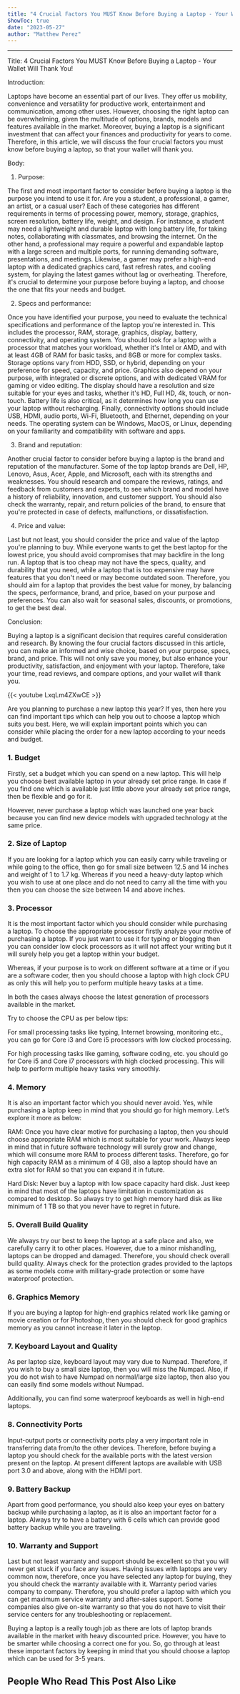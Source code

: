 ```yaml
---
title: "4 Crucial Factors You MUST Know Before Buying a Laptop - Your Wallet Will Thank You!"
ShowToc: true 
date: "2023-05-27"
author: "Matthew Perez"
---
```

*****
Title: 4 Crucial Factors You MUST Know Before Buying a Laptop - Your Wallet Will Thank You!

Introduction:

Laptops have become an essential part of our lives. They offer us mobility, convenience and versatility for productive work, entertainment and communication, among other uses. However, choosing the right laptop can be overwhelming, given the multitude of options, brands, models and features available in the market. Moreover, buying a laptop is a significant investment that can affect your finances and productivity for years to come. Therefore, in this article, we will discuss the four crucial factors you must know before buying a laptop, so that your wallet will thank you.

Body:

1. Purpose:

The first and most important factor to consider before buying a laptop is the purpose you intend to use it for. Are you a student, a professional, a gamer, an artist, or a casual user? Each of these categories has different requirements in terms of processing power, memory, storage, graphics, screen resolution, battery life, weight, and design. For instance, a student may need a lightweight and durable laptop with long battery life, for taking notes, collaborating with classmates, and browsing the internet. On the other hand, a professional may require a powerful and expandable laptop with a large screen and multiple ports, for running demanding software, presentations, and meetings. Likewise, a gamer may prefer a high-end laptop with a dedicated graphics card, fast refresh rates, and cooling system, for playing the latest games without lag or overheating. Therefore, it's crucial to determine your purpose before buying a laptop, and choose the one that fits your needs and budget.

2. Specs and performance:

Once you have identified your purpose, you need to evaluate the technical specifications and performance of the laptop you're interested in. This includes the processor, RAM, storage, graphics, display, battery, connectivity, and operating system. You should look for a laptop with a processor that matches your workload, whether it's Intel or AMD, and with at least 4GB of RAM for basic tasks, and 8GB or more for complex tasks. Storage options vary from HDD, SSD, or hybrid, depending on your preference for speed, capacity, and price. Graphics also depend on your purpose, with integrated or discrete options, and with dedicated VRAM for gaming or video editing. The display should have a resolution and size suitable for your eyes and tasks, whether it's HD, Full HD, 4k, touch, or non-touch. Battery life is also critical, as it determines how long you can use your laptop without recharging. Finally, connectivity options should include USB, HDMI, audio ports, Wi-Fi, Bluetooth, and Ethernet, depending on your needs. The operating system can be Windows, MacOS, or Linux, depending on your familiarity and compatibility with software and apps.

3. Brand and reputation:

Another crucial factor to consider before buying a laptop is the brand and reputation of the manufacturer. Some of the top laptop brands are Dell, HP, Lenovo, Asus, Acer, Apple, and Microsoft, each with its strengths and weaknesses. You should research and compare the reviews, ratings, and feedback from customers and experts, to see which brand and model have a history of reliability, innovation, and customer support. You should also check the warranty, repair, and return policies of the brand, to ensure that you're protected in case of defects, malfunctions, or dissatisfaction.

4. Price and value:

Last but not least, you should consider the price and value of the laptop you're planning to buy. While everyone wants to get the best laptop for the lowest price, you should avoid compromises that may backfire in the long run. A laptop that is too cheap may not have the specs, quality, and durability that you need, while a laptop that is too expensive may have features that you don't need or may become outdated soon. Therefore, you should aim for a laptop that provides the best value for money, by balancing the specs, performance, brand, and price, based on your purpose and preferences. You can also wait for seasonal sales, discounts, or promotions, to get the best deal.

Conclusion:

Buying a laptop is a significant decision that requires careful consideration and research. By knowing the four crucial factors discussed in this article, you can make an informed and wise choice, based on your purpose, specs, brand, and price. This will not only save you money, but also enhance your productivity, satisfaction, and enjoyment with your laptop. Therefore, take your time, read reviews, and compare options, and your wallet will thank you.

{{< youtube LxqLm4ZXwCE >}} 



Are you planning to purchase a new laptop this year? If yes, then here you can find important tips which can help you out to choose a laptop which suits you best. Here, we will explain important points which you can consider while placing the order for a new laptop according to your needs and budget.
 
### 1. Budget
 
Firstly, set a budget which you can spend on a new laptop. This will help you choose best available laptop in your already set price range. In case if you find one which is available just little above your already set price range, then be flexible and go for it.
 
However, never purchase a laptop which was launched one year back because you can find new device models with upgraded technology at the same price.
 
### 2. Size of Laptop
 
If you are looking for a laptop which you can easily carry while traveling or while going to the office, then go for small size between 12.5 and 14 inches and weight of 1 to 1.7 kg. Whereas if you need a heavy-duty laptop which you wish to use at one place and do not need to carry all the time with you then you can choose the size between 14 and above inches.
 
### 3. Processor
 
It is the most important factor which you should consider while purchasing a laptop. To choose the appropriate processor firstly analyze your motive of purchasing a laptop. If you just want to use it for typing or blogging then you can consider low clock processors as it will not affect your writing but it will surely help you get a laptop within your budget.
 
Whereas, if your purpose is to work on different software at a time or if you are a software coder, then you should choose a laptop with high clock CPU as only this will help you to perform multiple heavy tasks at a time.
 
In both the cases always choose the latest generation of processors available in the market.
 
Try to choose the CPU as per below tips:
 
For small processing tasks like typing, Internet browsing, monitoring etc., you can go for Core i3 and Core i5 processors with low clocked processing.
 
For high processing tasks like gaming, software coding, etc. you should go for Core i5 and Core i7 processors with high clocked processing. This will help to perform multiple heavy tasks very smoothly.
 
### 4. Memory
 
It is also an important factor which you should never avoid. Yes, while purchasing a laptop keep in mind that you should go for high memory. Let’s explore it more as below:
 
RAM: Once you have clear motive for purchasing a laptop, then you should choose appropriate RAM which is most suitable for your work. Always keep in mind that in future software technology will surely grow and change, which will consume more RAM to process different tasks. Therefore, go for high capacity RAM as a minimum of 4 GB, also a laptop should have an extra slot for RAM so that you can expand it in future.
 
Hard Disk: Never buy a laptop with low space capacity hard disk. Just keep in mind that most of the laptops have limitation in customization as compared to desktop. So always try to get high memory hard disk as like minimum of 1 TB so that you never have to regret in future.
 
### 5. Overall Build Quality
 
We always try our best to keep the laptop at a safe place and also, we carefully carry it to other places. However, due to a minor mishandling, laptops can be dropped and damaged. Therefore, you should check overall build quality. Always check for the protection grades provided to the laptops as some models come with military-grade protection or some have waterproof protection.
 
### 6. Graphics Memory
 
If you are buying a laptop for high-end graphics related work like gaming or movie creation or for Photoshop, then you should check for good graphics memory as you cannot increase it later in the laptop.
 
### 7. Keyboard Layout and Quality
 
As per laptop size, keyboard layout may vary due to Numpad. Therefore, if you wish to buy a small size laptop, then you will miss the Numpad. Also, if you do not wish to have Numpad on normal/large size laptop, then also you can easily find some models without Numpad.
 
Additionally, you can find some waterproof keyboards as well in high-end laptops.
 
### 8. Connectivity Ports
 
Input-output ports or connectivity ports play a very important role in transferring data from/to the other devices. Therefore, before buying a laptop you should check for the available ports with the latest version present on the laptop. At present different laptops are available with USB port 3.0 and above, along with the HDMI port.
 
### 9. Battery Backup
 
Apart from good performance, you should also keep your eyes on battery backup while purchasing a laptop, as it is also an important factor for a laptop. Always try to have a battery with 6 cells which can provide good battery backup while you are traveling.
 
### 10. Warranty and Support
 
Last but not least warranty and support should be excellent so that you will never get stuck if you face any issues. Having issues with laptops are very common now, therefore, once you have selected any laptop for buying, they you should check the warranty available with it. Warranty period varies company to company. Therefore, you should prefer a laptop with which you can get maximum service warranty and after-sales support. Some companies also give on-site warranty so that you do not have to visit their service centers for any troubleshooting or replacement.
 
Buying a laptop is a really tough job as there are lots of laptop brands available in the market with heavy discounted price. However, you have to be smarter while choosing a correct one for you. So, go through at least these important factors by keeping in mind that you should choose a laptop which can be used for 3-5 years.
 
##  People Who Read This Post Also Like 




